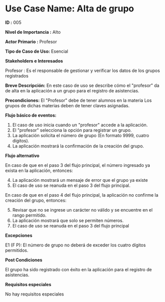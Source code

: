 # Use Case Name: Alta de grupo

**ID :** 005

**Nivel de Importancia :** Alto

**Actor Primario :** Profesor 

**Tipo de Caso de Uso:** Esencial

**Stakeholders e Interesados**

Profesor : Es el responsable de gestionar y verificar los datos de los grupos registrados

**Breve Descripción:** En este caso de uso se describe cómo el "profesor" da de alta en la aplicación a un grupo para el registro de asistencias.

**Precondiciones:** El "Profesor" debe de tener alumnos en la materia
Los grupos de dichas materias deben de tener claves asignadas.

**Flujo básico de eventos:**
 
1. 	El caso de uso inicia cuando un "profesor" accede a la aplicación.
2. 	El "profesor" selecciona la opción para registrar un grupo.
3. 	La aplicación solicita el número de grupo (En formato 9999, cuatro dígitos).
4. 	La aplicación mostrará la confirmación de la creación del grupo. 
 
**Flujo alternativo**
 
En caso de que en el paso 3 del flujo principal, el número ingresado ya exista en la aplicación, entonces:

4.   La aplicación mostrará un mensaje de error que el grupo ya existe 
5.   El caso de uso se reanuda en el paso 3 del flujo principal.

En caso de que en el paso 4 del flujo principal, la aplicación no confirme la creación del grupo, entonces: 

5. Revisar que no se ingrese un carácter no válido y se encuentre en el rango permitido.
6. La aplicación mostrará que solo se permiten números. 
7. El caso de uso se reanuda en el paso 3 del flujo principal 
 
**Excepciones**

E1 (F P): El número de grupo no deberá de exceder los cuatro dígitos permitidos.  

  
**Post Condiciones**

El grupo ha sido registrado con éxito en la aplicación para el registro de asistencias.

**Requisitos especiales**

No hay requisitos especiales


